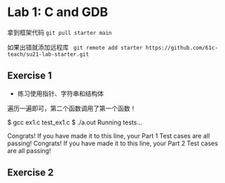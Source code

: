 # Lab 1: C and GDB
 
拿到框架代码 `git pull starter main` 

如果出错就添加远程库 ` git remote add starter https://github.com/61c-teach/su21-lab-starter.git`

## Exercise 1

* 练习使用指针、字符串和结构体

遍历一遍即可，第二个函数调用了第一个函数！

$ gcc ex1.c test_ex1.c
$ ./a.out
Running tests...

Congrats! If you have made it to this line, your Part 1 Test cases are all passing!
Congrats! If you have made it to this line, your Part 2 Test cases are all passing!

## Exercise 2

